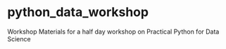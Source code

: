 # python_data_workshop
Workshop Materials for a half day workshop on Practical Python for Data Science
